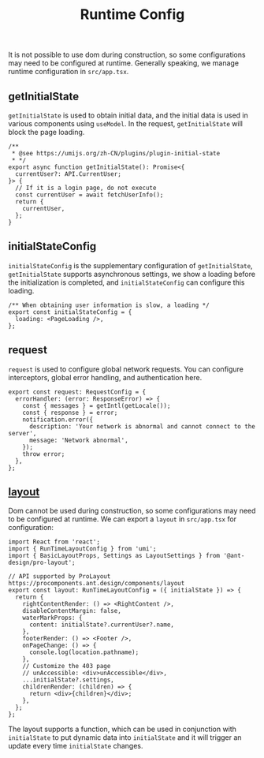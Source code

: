﻿---
title: Runtime Config
order: 3
nav:
  title: Config
  path: /config
  order: 2
---

It is not possible to use dom during construction, so some configurations may need to be configured at runtime. Generally speaking, we manage runtime configuration in `src/app.tsx`.

## getInitialState

`getInitialState` is used to obtain initial data, and the initial data is used in various components using `useModel`. In the request, `getInitialState` will block the page loading.

```tsx | pure
/**
 * @see https://umijs.org/zh-CN/plugins/plugin-initial-state
 * */
export async function getInitialState(): Promise<{
  currentUser?: API.CurrentUser;
}> {
  // If it is a login page, do not execute
  const currentUser = await fetchUserInfo();
  return {
    currentUser,
  };
}
```

## initialStateConfig

`initialStateConfig` is the supplementary configuration of `getInitialState`, `getInitialState` supports asynchronous settings, we show a loading before the initialization is completed, and `initialStateConfig` can configure this loading.

```tsx | pure
/** When obtaining user information is slow, a loading */
export const initialStateConfig = {
  loading: <PageLoading />,
};
```

## request

`request` is used to configure global network requests. You can configure interceptors, global error handling, and authentication here.

```tsx | pure
export const request: RequestConfig = {
  errorHandler: (error: ResponseError) => {
    const { messages } = getIntl(getLocale());
    const { response } = error;
    notification.error({
      description: 'Your network is abnormal and cannot connect to the server',
      message: 'Network abnormal',
    });
    throw error;
  },
};
```

## [layout](https://procomponents.ant.design/components/layout)

Dom cannot be used during construction, so some configurations may need to be configured at runtime. We can export a `layout` in `src/app.tsx` for configuration:

```tsx | pure
import React from 'react';
import { RunTimeLayoutConfig } from 'umi';
import { BasicLayoutProps, Settings as LayoutSettings } from '@ant-design/pro-layout';

// API supported by ProLayout https://procomponents.ant.design/components/layout
export const layout: RunTimeLayoutConfig = ({ initialState }) => {
  return {
    rightContentRender: () => <RightContent />,
    disableContentMargin: false,
    waterMarkProps: {
      content: initialState?.currentUser?.name,
    },
    footerRender: () => <Footer />,
    onPageChange: () => {
      console.log(location.pathname);
    },
    // Customize the 403 page
    // unAccessible: <div>unAccessible</div>,
    ...initialState?.settings,
    childrenRender: (children) => {
      return <div>{children}</div>;
    },
  };
};
```

The layout supports a function, which can be used in conjunction with `initialState` to put dynamic data into `initialState` and it will trigger an update every time `initialState` changes.
